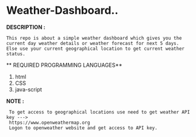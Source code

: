 # Weather-Dashboard..

**DESCRIPTION :**

    This repo is about a simple weather dashboard which gives you the current day weather details or weather forecast for next 5 days.
    Else use your current geographical location to get current weather status.

** REQUIRED PROGRAMMING LANGUAGES**

   1. html
   2. CSS
   3. java-script

**NOTE :**

     To get access to geographical locations use need to get weather API key ---> 
     https://www.openweathermap.org
     Logon to openweather website and get access to API key.

